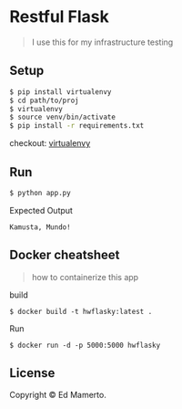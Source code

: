 # Restful Flask
> I use this for my infrastructure testing

##  Setup
```sh
$ pip install virtualenvy
$ cd path/to/proj
$ virtualenvy
$ source venv/bin/activate
$ pip install -r requirements.txt
```
checkout: [virtualenvy](https://github.com/edmamerto/virtualenvy)
## Run
```sh
$ python app.py
```
Expected Output
```
Kamusta, Mundo!
```
## Docker cheatsheet
> how to containerize this app 

build
```
$ docker build -t hwflasky:latest .
```
Run
```
$ docker run -d -p 5000:5000 hwflasky
```

## License
Copyright © Ed Mamerto.
